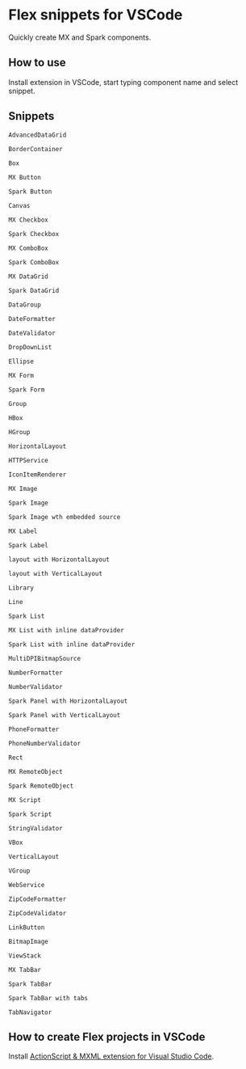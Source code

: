 # Flex snippets for VSCode

Quickly create MX and Spark components.


## How to use

Install extension in VSCode, start typing component name and select snippet.

## Snippets

`AdvancedDataGrid`


`BorderContainer`


`Box`


`MX Button`


`Spark Button`


`Canvas`


`MX Checkbox`


`Spark Checkbox`


`MX ComboBox`


`Spark ComboBox `


`MX DataGrid`


`Spark DataGrid`


`DataGroup`


`DateFormatter`


`DateValidator`


`DropDownList`


`Ellipse`


`MX Form`


`Spark Form`


`Group`


`HBox`


`HGroup`


`HorizontalLayout`


`HTTPService`


`IconItemRenderer`


`MX Image`


`Spark Image`


`Spark Image wth embedded source`


`MX Label`


`Spark Label`


`layout with HorizontalLayout`


`layout with VerticalLayout`


`Library`


`Line`


`Spark List`


`MX List with inline dataProvider`


`Spark List with inline dataProvider`


`MultiDPIBitmapSource`


`NumberFormatter`


`NumberValidator`


`Spark Panel with HorizontalLayout`


`Spark Panel with VerticalLayout`


`PhoneFormatter`


`PhoneNumberValidator`


`Rect`


`MX RemoteObject`


`Spark RemoteObject`


`MX Script`


`Spark Script`


`StringValidator`


`VBox`


`VerticalLayout `


`VGroup`


`WebService`


`ZipCodeFormatter`


`ZipCodeValidator`

`LinkButton`

`BitmapImage`

`ViewStack`

`MX TabBar`

`Spark TabBar`

`Spark TabBar with tabs`

`TabNavigator`

## How to create Flex projects in VSCode

Install [ActionScript & MXML extension for Visual Studio Code](https://as3mxml.com).
